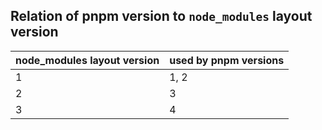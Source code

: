 ## Relation of pnpm version to `node_modules` layout version

| node_modules layout version | used by pnpm versions |
| -- | -- |
| 1  | 1, 2 |
| 2  | 3 |
| 3  | 4 |
